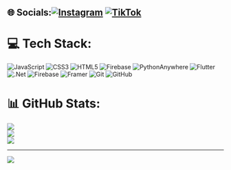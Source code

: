
## 🌐 Socials:[![Instagram](https://img.shields.io/badge/Instagram-%23E4405F.svg?logo=Instagram&logoColor=white)](https://instagram.com/515.eren) [![TikTok](https://img.shields.io/badge/TikTok-%23000000.svg?logo=TikTok&logoColor=white)](https://tiktok.com/@user6732101907) 

# 💻 Tech Stack:
![JavaScript](https://img.shields.io/badge/javascript-%23323330.svg?style=for-the-badge&logo=javascript&logoColor=%23F7DF1E) ![CSS3](https://img.shields.io/badge/css3-%231572B6.svg?style=for-the-badge&logo=css3&logoColor=white) ![HTML5](https://img.shields.io/badge/html5-%23E34F26.svg?style=for-the-badge&logo=html5&logoColor=white) ![Firebase](https://img.shields.io/badge/firebase-%23039BE5.svg?style=for-the-badge&logo=firebase) ![PythonAnywhere](https://img.shields.io/badge/pythonanywhere-%232F9FD7.svg?style=for-the-badge&logo=pythonanywhere&logoColor=151515) ![Flutter](https://img.shields.io/badge/Flutter-%2302569B.svg?style=for-the-badge&logo=Flutter&logoColor=white) ![.Net](https://img.shields.io/badge/.NET-5C2D91?style=for-the-badge&logo=.net&logoColor=white) ![Firebase](https://img.shields.io/badge/firebase-a08021?style=for-the-badge&logo=firebase&logoColor=ffcd34) ![Framer](https://img.shields.io/badge/Framer-black?style=for-the-badge&logo=framer&logoColor=blue) ![Git](https://img.shields.io/badge/git-%23F05033.svg?style=for-the-badge&logo=git&logoColor=white) ![GitHub](https://img.shields.io/badge/github-%23121011.svg?style=for-the-badge&logo=github&logoColor=white)
# 📊 GitHub Stats:
![](https://github-readme-stats.vercel.app/api?username=erenturan16&theme=prussian&hide_border=false&include_all_commits=false&count_private=false)<br/>
![](https://github-readme-streak-stats.herokuapp.com/?user=erenturan16&theme=prussian&hide_border=false)<br/>
![](https://github-readme-stats.vercel.app/api/top-langs/?username=erenturan16&theme=prussian&hide_border=false&include_all_commits=false&count_private=false&layout=compact)


---
[![](https://visitcount.itsvg.in/api?id=erenturan16&icon=5&color=0)](https://visitcount.itsvg.in)

<!-- Proudly created with GPRM ( https://gprm.itsvg.in ) -->
